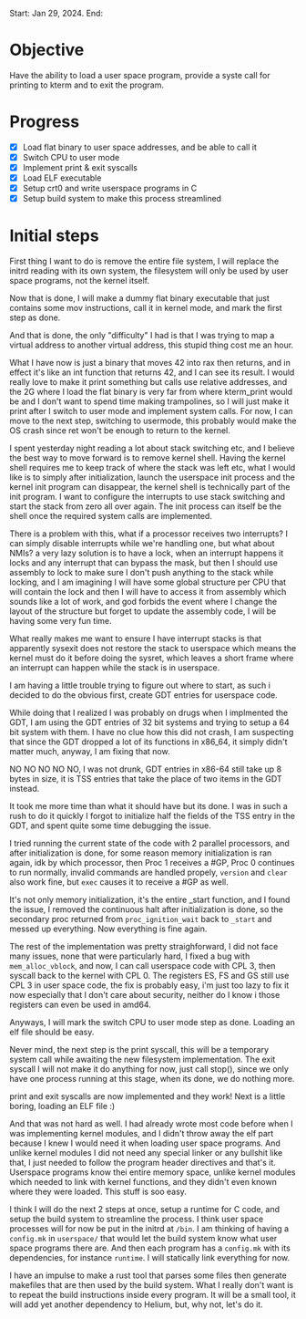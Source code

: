 Start: Jan 29, 2024.
End:
# Objective
Have the ability to load a user space program, provide a syste call for printing to kterm
and to exit the program.

# Progress
- [X] Load flat binary to user space addresses, and be able to call it
- [X] Switch CPU to user mode
- [X] Implement print & exit syscalls
- [X] Load ELF executable
- [X] Setup crt0 and write userspace programs in C
- [X] Setup build system to make this process streamlined

# Initial steps
First thing I want to do is remove the entire file system, I will replace the initrd
reading with its own system, the filesystem will only be used by user space programs, not
the kernel itself.

Now that is done, I will make a dummy flat binary executable that just contains some mov
instructions, call it in kernel mode, and mark the first step as done.

And that is done, the only "difficulty" I had is that I was trying to map a virtual address
to another virtual address, this stupid thing cost me an hour.

What I have now is just a binary that moves 42 into rax then returns, and in effect it's like
an int function that returns 42, and I can see its result. I would really love to make it print something
but calls use relative addresses, and the 2G where I load the flat binary is very far from where kterm_print would be
and I don't want to spend time making trampolines, so I will just make it print after I switch to user mode
and implement system calls.
For now, I can move to the next step, switching to usermode, this probably would make the OS crash since ret won't be enough
to return to the kernel.

I spent yesterday night reading a lot about stack switching etc, and I believe the best way to move forward is to remove
kernel shell. Having the kernel shell requires me to keep track of where the stack was left etc, what I would like is to
simply after initialization, launch the userspace init process and the kernel init program can disappear, the kernel shell
is technically part of the init program. I want to configure the interrupts to use stack switching and start the stack from zero
all over again. The init process can itself be the shell once the required system calls are implemented.

There is a problem with this, what if a processor receives two interrupts? I can simply disable interrupts while we're
handling one, but what about NMIs? a very lazy solution is to have a lock, when an interrupt happens it locks and any
interrupt that can bypass the mask, but then I should use assembly to lock to make sure I don't push anything to the stack
while locking, and I am imagining I will have some global structure per CPU that will contain the lock and then I will have to
access it from assembly which sounds like a lot of work, and god forbids the event where I change the layout of the structure but
forget to update the assembly code, I will be having some very fun time.

What really makes me want to ensure I have interrupt stacks is that apparently sysexit does not restore the stack to userspace
which means the kernel must do it before doing the sysret, which leaves a short frame where an interrupt can happen while the
stack is in userspace.

I am having a little trouble trying to figure out where to start, as such i decided to do the obvious first, create GDT entries
for userspace code.

While doing that I realized I was probably on drugs when I implmented the GDT, I am using the GDT entries of 32 bit systems and
trying to setup a 64 bit system with them. I have no clue how this did not crash, I am suspecting that since the GDT dropped a lot
of its functions in x86_64, it simply didn't matter much, anyway, I am fixing that now.

NO NO NO NO NO, I was not drunk, GDT entries in x86-64 still take up 8 bytes in size, it is TSS entries that take the place of two
items in the GDT instead.

It took me more time than what it should have but its done. I was in such a rush to do it quickly I forgot to initialize half the
fields of the TSS entry in the GDT, and spent quite some time debugging the issue.

I tried running the current state of the code with 2 parallel processors, and after initialization is done, for some reason memory
initialization is ran again, idk by which processor, then Proc 1 receives a #GP, Proc 0 continues to run normally, invalid commands
are handled propely, `version` and `clear` also work fine, but `exec` causes it to receive a #GP as well.

It's not only memory initialization, it's the entire _start function, and I found the issue, I removed the continuous halt after
initialization is done, so the secondary proc returned from `proc_ignition_wait` back to `_start` and messed up everything. Now
everything is fine again.

The rest of the implementation was pretty straighforward, I did not face many issues, none that were particularly hard, I fixed a bug with
`mem_alloc_vblock`, and now, I can call userspace code with CPL 3, then syscall back to the kernel with CPL 0. The registers ES, FS and GS still use
CPL 3 in user space code, the fix is probably easy, i'm just too lazy to fix it now especially that I don't care about security, neither do I know i
those registers can even be used in amd64.

Anyways, I will mark the switch CPU to user mode step as done. Loading an elf file should be easy.

Never mind, the next step is the print syscall, this will be a temporary system call while awaiting the new filesystem implementation. The exit syscall
I will not make it do anything for now, just call stop(), since we only have one process running at this stage, when its done, we do nothing more.

print and exit syscalls are now implemented and they work! Next is a little boring, loading an ELF file :)

And that was not hard as well. I had already wrote most code before when I was implementing kernel modules, and I didn't
throw away the elf part because I knew I would need it when loading user space programs. And unlike kernel modules I did not
need any special linker or any bullshit like that, I just needed to follow the program header directives and that's it. Userspace
programs know thei entire memory space, unlike kernel modules which needed to link with kernel functions, and they didn't even
known where they were loaded. This stuff is soo easy.

I think I will do the next 2 steps at once, setup a runtime for C code, and setup the build system to streamline the process.
I think user space processes will for now be put in the initrd at `/bin`. I am thinking of having a `config.mk` in `userspace/`
that would let the build system know what user space programs there are. And then each program has a `config.mk` with its dependencies,
for instance `runtime`. I will statically link everything for now.

I have an impulse to make a rust tool that parses some files then generate makefiles that are then used by the build system. What
I really don't want is to repeat the build instructions inside every program. It will be a small tool, it will add yet another dependency
to Helium, but, why not, let's do it.